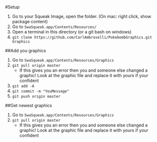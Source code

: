 #Setup

1. Go to your Squeak Image, open the folder. (On mac: right click, show package content)
2. Go to `SwaSqueak.app/Contents/Resources/`
3. Open a terminal in this directory (or a git bash on windows)
4. `git clone https://github.com/CarlAmbroselli/PokebombGraphics.git Graphics`

##Add you graphics
1. Go to `SwaSqueak.app/Contents/Resources/Graphics`
2. `git pull origin master`
	- If this gives you an error then you and someone else changed a graphic! Look at the graphic file and replace it with yours if your confident
3. `git add -A`
4. `git commit -m "YouMessage"`
5. `git push origin master`

##Get newest graphics
1. Go to `SwaSqueak.app/Contents/Resources/Graphics`
2. `git pull origin master`
	- If this gives you an error then you and someone else changed a graphic! Look at the graphic file and replace it with yours if your confident
